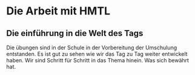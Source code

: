 # Die Arbeit mit HMTL

## Die einführung in die Welt des Tags

Die übungen sind in der Schule in der Vorbereitung der Umschulung entstanden. Es ist gut zu sehen wie wir das Tag zu Tag weiter entwickelt haben. Wir sind Schritt für Schritt in das Thema hinein. Was sich bewährt hat. 
